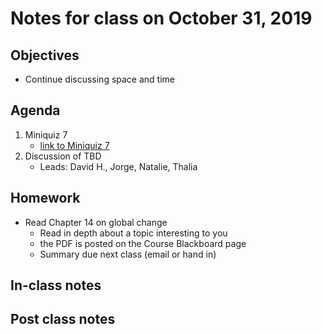# Notes for class on October 31, 2019

## Objectives
* Continue discussing space and time

## Agenda
1. Miniquiz 7
	- [link to Miniquiz 7](../Mini_Quizzes/miniquiz7_10.26.19.pdf)
2. Discussion of TBD
	- Leads: David H., Jorge, Natalie, Thalia

## Homework
* Read Chapter 14 on global change
	- Read in depth about a topic interesting to you
	- the PDF is posted on the Course Blackboard page
	- Summary due next class (email or hand in)

## In-class notes

## Post class notes